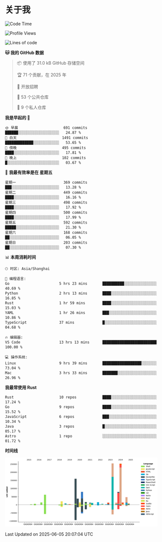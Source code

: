 # 关于我

<!--START_SECTION:waka-->
![Code Time](http://img.shields.io/badge/Code%20Time-3%2C847%20hrs%2036%20mins-blue)

![Profile Views](http://img.shields.io/badge/%E4%B8%AA%E4%BA%BA%E8%B5%84%E6%96%99%E8%A7%82%E7%9C%8B%E6%AC%A1%E6%95%B0-0-blue)

![Lines of code](https://img.shields.io/badge/%E4%BB%8E%E3%80%8CHello%20World%E3%80%8D%E8%B5%B7%E6%88%91%E5%B7%B2%E7%BB%8F%E5%86%99%E4%BA%86-1.1%20million%20%E8%A1%8C%E4%BB%A3%E7%A0%81-blue)

**🐱 我的 GitHub 数据** 

> 📦  使用了 31.0 kB GitHub 存储空间 
 > 
> 🏆 71 个贡献，在 2025 年
 > 
> 💼 开放招聘
 > 
> 📜 53 个公共仓库 
 > 
> 🔑 9 个私人仓库 
 > 
**我是早起的 🐤** 

```text
🌞 早晨                     691 commits         ██████░░░░░░░░░░░░░░░░░░░   24.87 % 
🌆 白天                     1491 commits        █████████████░░░░░░░░░░░░   53.65 % 
🌃 傍晚                     495 commits         ████░░░░░░░░░░░░░░░░░░░░░   17.81 % 
🌙 晚上                     102 commits         █░░░░░░░░░░░░░░░░░░░░░░░░   03.67 % 
```
📅 **我最有效率是在 星期五** 

```text
星期一                      369 commits         ███░░░░░░░░░░░░░░░░░░░░░░   13.28 % 
星期二                      449 commits         ████░░░░░░░░░░░░░░░░░░░░░   16.16 % 
星期三                      498 commits         ████░░░░░░░░░░░░░░░░░░░░░   17.92 % 
星期四                      500 commits         ████░░░░░░░░░░░░░░░░░░░░░   17.99 % 
星期五                      592 commits         █████░░░░░░░░░░░░░░░░░░░░   21.30 % 
星期六                      168 commits         ██░░░░░░░░░░░░░░░░░░░░░░░   06.05 % 
星期日                      203 commits         ██░░░░░░░░░░░░░░░░░░░░░░░   07.30 % 
```


📊 **本周消耗时间** 

```text
🕑︎ 时区: Asia/Shanghai

💬 编程语言: 
Go                       5 hrs 23 mins       ██████████░░░░░░░░░░░░░░░   40.69 % 
Python                   2 hrs 13 mins       ████░░░░░░░░░░░░░░░░░░░░░   16.85 % 
Rust                     1 hr 59 mins        ████░░░░░░░░░░░░░░░░░░░░░   15.03 % 
YAML                     1 hr 26 mins        ███░░░░░░░░░░░░░░░░░░░░░░   10.86 % 
TypeScript               37 mins             █░░░░░░░░░░░░░░░░░░░░░░░░   04.68 % 

🔥 编辑器: 
VS Code                  13 hrs 13 mins      █████████████████████████   100.00 % 

💻 操作系统: 
Linux                    9 hrs 39 mins       ██████████████████░░░░░░░   73.04 % 
Mac                      3 hrs 33 mins       ███████░░░░░░░░░░░░░░░░░░   26.96 % 
```

**我最常使用 Rust** 

```text
Rust                     10 repos            ████░░░░░░░░░░░░░░░░░░░░░   17.24 % 
Go                       9 repos             ████░░░░░░░░░░░░░░░░░░░░░   15.52 % 
JavaScript               6 repos             ███░░░░░░░░░░░░░░░░░░░░░░   10.34 % 
Java                     3 repos             █░░░░░░░░░░░░░░░░░░░░░░░░   05.17 % 
Astro                    1 repo              ░░░░░░░░░░░░░░░░░░░░░░░░░   01.72 % 
```



**时间线**

![Lines of Code chart](https://raw.githubusercontent.com/catusax/catusax/master/assets/bar_graph.png)


 Last Updated on 2025-06-05 20:07:04 UTC
<!--END_SECTION:waka-->
